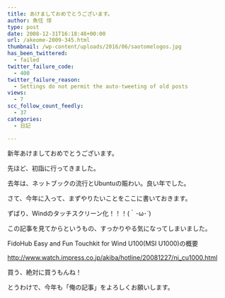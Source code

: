 ```yaml
---
title: あけましておめでとうございます。
author: 魚住 惇
type: post
date: 2008-12-31T16:18:48+00:00
url: /akeome-2009-345.html
thumbnail: /wp-content/uploads/2016/06/saotomelogos.jpg
has_been_twittered:
  - failed
twitter_failure_code:
  - 400
twitter_failure_reason:
  - Settings do not permit the auto-tweeting of old posts
views:
  - 7
scc_follow_count_feedly:
  - 37
categories:
  - 日記

---
```

新年あけましておめでとうございます。</p> 

先ほど、初詣に行ってきました。</p> 

<!--more-->

去年は、ネットブックの流行とUbuntuの賑わい。良い年でした。</p> 

さて、今年に入って、まずやりたいことをここに書いておきます。</p> 

ずばり、Windのタッチスクリーン化！！！(｀･ω･´)</p> 

この記事を見てからというもの、すっかりやる気になってしまいました。</p> 

FidoHub Easy and Fun Touchkit for Wind U100(MSI U1000)の概要

<http://www.watch.impress.co.jp/akiba/hotline/20081227/ni_cu1000.html></p> 

買う、絶対に買うもんね！</p> 

とうわけで、今年も「俺の記事」をよろしくお願いします。